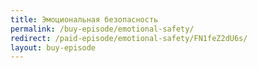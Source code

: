 ```yaml
---
title: Эмоциональная безопасность
permalink: /buy-episode/emotional-safety/
redirect: /paid-episode/emotional-safety/FN1feZ2dU6s/
layout: buy-episode
---
```

